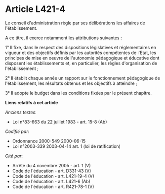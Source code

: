 # Article L421-4

Le conseil d'administration règle par ses délibérations les affaires de l'établissement.

A ce titre, il exerce notamment les attributions suivantes :

1° Il fixe, dans le respect des dispositions législatives et réglementaires en vigueur et des objectifs définis par les
autorités compétentes de l'Etat, les principes de mise en oeuvre de l'autonomie pédagogique et éducative dont disposent les
établissements et, en particulier, les règles d'organisation de l'établissement ;

2° Il établit chaque année un rapport sur le fonctionnement pédagogique de l'établissement, les résultats obtenus et les
objectifs à atteindre ;

3° Il adopte le budget dans les conditions fixées par le présent chapitre.

**Liens relatifs à cet article**

_Anciens textes_:

  - Loi n°83-663 du 22 juillet 1983 - art. 15-8 (Ab)

_Codifié par_:

  - Ordonnance 2000-549 2000-06-15
  - Loi n°2003-339 2003-04-14 art. 1 (loi de ratification)

_Cité par_:

  - Arrêté du 4 novembre 2005 - art. 1 (V)
  - Code de l'éducation - art. D331-43 (V)
  - Code de l'éducation - art. L421-19-4 (V)
  - Code de l'éducation - art. L421-6 (Ab)
  - Code de l'éducation - art. R421-78-1 (V)
